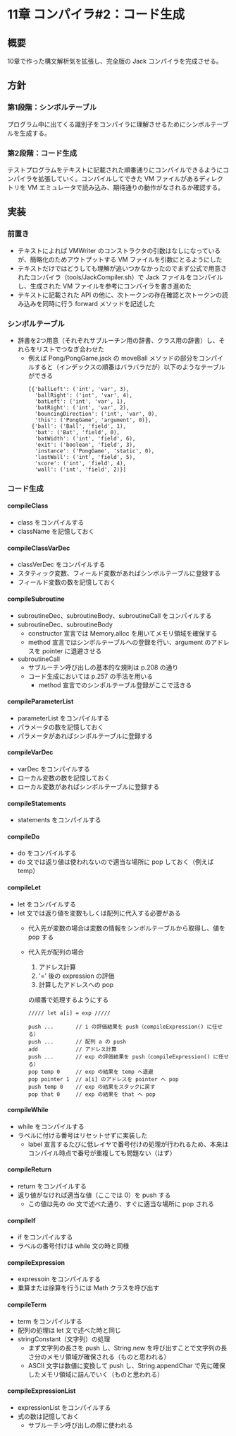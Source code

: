 # 11章 コンパイラ#2：コード生成

## 概要

10章で作った構文解析気を拡張し、完全版の Jack コンパイラを完成させる。

## 方針

### 第1段階：シンボルテーブル

プログラム中に出てくる識別子をコンパイラに理解させるためにシンボルテーブルを生成する。

### 第2段階：コード生成

テストプログラムをテキストに記載された順番通りにコンパイルできるようにコンパイラを拡張していく。コンパイルしてできた VM ファイルがあるディレクトリを VM エミュレータで読み込み、期待通りの動作がなされるか確認する。

## 実装

### 前置き

- テキストによれば VMWriter のコンストラクタの引数はなしになっているが、簡略化のためアウトプットする VM ファイルを引数にとるようにした
- テキストだけではどうしても理解が追いつかなかったのでまず公式で用意されたコンパイラ（tools/JackCompiler.sh）で Jack ファイルをコンパイルし、生成された VM ファイルを参考にコンパイラを書き進めた
- テキストに記載された API の他に、次トークンの存在確認と次トークンの読み込みを同時に行う forward メソッドを記述した

### シンボルテーブル

- 辞書を2つ用意（それぞれサブルーチン用の辞書、クラス用の辞書）し、それらをリストでつなぎ合わせた
  - 例えば Pong/PongGame.jack の moveBall メソッドの部分をコンパイルすると（インデックスの順番はバラバラだが）以下のようなテーブルができる
    ```
    [{'ballLeft': ('int', 'var', 3),
      'ballRight': ('int', 'var', 4),
      'batLeft': ('int', 'var', 1),
      'batRight': ('int', 'var', 2),
      'bouncingDirection': ('int', 'var', 0),
      'this': ('PongGame', 'argument', 0)},
     {'ball': ('Ball', 'field', 1),
      'bat': ('Bat', 'field', 0),
      'batWidth': ('int', 'field', 6),
      'exit': ('boolean', 'field', 3),
      'instance': ('PongGame', 'static', 0),
      'lastWall': ('int', 'field', 5),
      'score': ('int', 'field', 4),
      'wall': ('int', 'field', 2)}]
    ```

### コード生成

#### compileClass

- class をコンパイルする
- className を記憶しておく

#### compileClassVarDec

- classVerDec をコンパイルする
- スタティック変数、フィールド変数があればシンボルテーブルに登録する
- フィールド変数の数を記憶しておく

#### compileSubroutine

- subroutineDec、subroutineBody、subroutineCall をコンパイルする
- subroutineDec、subroutineBody
  - constructor 宣言では Memory.alloc を用いてメモリ領域を確保する
  - method 宣言ではシンボルテーブルへの登録を行い、argument のアドレスを pointer に退避させる
- subroutineCall
  - サブルーチン呼び出しの基本的な規則は p.208 の通り
  - コード生成においては p.257 の手法を用いる
    - method 宣言でのシンボルテーブル登録がここで活きる

#### compileParameterList

- parameterList をコンパイルする
- パラメータの数を記憶しておく
- パラメータがあればシンボルテーブルに登録する

#### compileVarDec

- varDec をコンパイルする
- ローカル変数の数を記憶しておく
- ローカル変数があればシンボルテーブルに登録する

#### compileStatements

- statements をコンパイルする

#### compileDo

- do をコンパイルする
- do 文では返り値は使われないので適当な場所に pop しておく（例えば temp）

#### compileLet

- let をコンパイルする
- let 文では返り値を変数もしくは配列に代入する必要がある
  - 代入先が変数の場合は変数の情報をシンボルテーブルから取得し、値を pop する
  - 代入先が配列の場合
    1. アドレス計算
    2. '=' 後の expression の評価
    3. 計算したアドレスへの pop

    の順番で処理するようにする

    ```
    ///// let a[i] = exp /////

    push ...       // i の評価結果を push（compileExpression() に任せる）
    push ...       // 配列 a の push
    add            // アドレス計算
    push ...       // exp の評価結果を push（compileExpression() に任せる）
    pop temp 0     // exp の結果を temp へ退避
    pop pointer 1  // a[i] のアドレスを pointer へ pop
    push temp 0    // exp の結果をスタックに戻す
    pop that 0     // exp の結果を that へ pop
    ```

#### compileWhile

- while をコンパイルする
- ラベルに付ける番号はリセットせずに実装した
  - label 宣言するたびに低レイヤで番号付けの処理が行われるため、本来はコンパイル時点で番号が重複しても問題ない（はず）

#### compileReturn

- return をコンパイルする
- 返り値がなければ適当な値（ここでは 0）を push する
  - この値は先の do 文で述べた通り、すぐに適当な場所に pop される

#### compileIf

- if をコンパイルする
- ラベルの番号付けは while 文の時と同様

#### compileExpression

- expressoin をコンパイルする
- 乗算または徐算を行うには Math クラスを呼び出す

#### compileTerm

- term をコンパイルする
- 配列の処理は let 文で述べた時と同じ
- stringConstant（文字列）の処理
  - まず文字列の長さを push し、String.new を呼び出すことで文字列の長さ分のメモリ領域が確保される（ものと思われる）
  - ASCII 文字は数値に変換して push し、String.appendChar で先に確保したメモリ領域に詰んでいく（ものと思われる）

#### compileExpressionList

- expressionList をコンパイルする
- 式の数は記憶しておく
  - サブルーチン呼び出しの際に使われる


